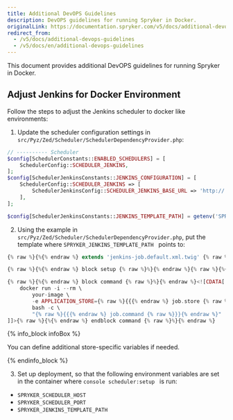 ```yaml
---
title: Additional DevOPS Guidelines
description: DevOPS guidelines for running Spryker in Docker.
originalLink: https://documentation.spryker.com/v5/docs/additional-devops-guidelines
redirect_from:
  - /v5/docs/additional-devops-guidelines
  - /v5/docs/en/additional-devops-guidelines
---
```


This document provides additional DevOPS guidelines for running Spryker in Docker.

## Adjust Jenkins for Docker Environment
Follow the steps to adjust the Jenkins scheduler to docker like environments:
1. Update the scheduler configuration settings in `src/Pyz/Zed/Scheduler/SchedulerDependencyProvider.php`:

```PHP
// ---------- Scheduler
$config[SchedulerConstants::ENABLED_SCHEDULERS] = [
    SchedulerConfig::SCHEDULER_JENKINS,
];
$config[SchedulerJenkinsConstants::JENKINS_CONFIGURATION] = [
    SchedulerConfig::SCHEDULER_JENKINS => [
        SchedulerJenkinsConfig::SCHEDULER_JENKINS_BASE_URL => 'http://' . getenv('SPRYKER_SCHEDULER_HOST') . ':' . getenv('SPRYKER_SCHEDULER_PORT') . '/',
    ],
];

$config[SchedulerJenkinsConstants::JENKINS_TEMPLATE_PATH] = getenv('SPRYKER_JENKINS_TEMPLATE_PATH');
```

2. Using the example in `src/Pyz/Zed/Scheduler/SchedulerDependencyProvider.php`, put the template where  `SPRYKER_JENKINS_TEMPLATE_PATH ` points to:

```PHP
{% raw %}{%{% endraw %} extends 'jenkins-job.default.xml.twig' {% raw %}%}{% endraw %}

{% raw %}{%{% endraw %} block setup {% raw %}%}{% endraw %}{% raw %}{%{% endraw %} endblock setup {% raw %}%}{% endraw %}

{% raw %}{%{% endraw %} block command {% raw %}%}{% endraw %}<![CDATA[
    docker run -i --rm \
        your-image \
        -e APPLICATION_STORE={% raw %}{{{% endraw %} job.store {% raw %}}}{% endraw %} \
        bash -c \
        "{% raw %}{{{% endraw %} job.command {% raw %}}}{% endraw %}"
]]>{% raw %}{%{% endraw %} endblock command {% raw %}%}{% endraw %}

```

{% info_block infoBox %}

You can define additional store-specific variables if needed.

{% endinfo_block %}

3. Set up deployment, so that the following environment variables are set in the container where  `console scheduler:setup ` is run:
*  `SPRYKER_SCHEDULER_HOST `
*   `SPRYKER_SCHEDULER_PORT `
*    `SPRYKER_JENKINS_TEMPLATE_PATH `
